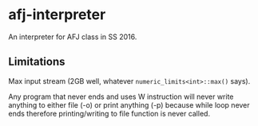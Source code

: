 # afj-interpreter
An interpreter for AFJ class in SS 2016.


## Limitations 

Max input stream (2GB well, whatever `numeric_limits<int>::max()` says).

Any program that never ends and uses W instruction will never write anything to either file (-o) or print anything (-p) because while loop never ends therefore printing/writing to file function is never called.